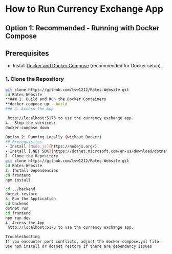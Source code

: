 # How to Run Currency Exchange App


## Option 1: Recommended - Running with Docker Compose

## Prerequisites
- Install [Docker and Docker Compose](https://www.docker.com/products/docker-desktop) (recommended for Docker setup).

### 1. Clone the Repository
  
```bash
git clone https://github.com/tsw1212/Rates-Website.git
cd Rates-Website
**### 2. Build and Run the Docker Containers
**docker-compose up --build
### 3. Access the App

 http://localhost:5173 to use the currency exchange app.
4.  Stop the services:
docker-compose down

Option 2: Running Locally (without Docker)
## Prerequisites
- Install [Node.js](https://nodejs.org/).
- Install [.NET SDK](https://dotnet.microsoft.com/en-us/download/dotnet) (for backend if running locally).
1. Clone the Repository
git clone https://github.com/tsw1212/Rates-Website.git
cd Rates-Website
2. Install Dependencies
cd frontend
npm install

cd ../backend
dotnet restore
3. Run the Application
cd backend
dotnet run
cd frontend
npm run dev
4. Access the App
 http://localhost:5173 to use the currency exchange app.

Troubleshooting
If you encounter port conflicts, adjust the docker-compose.yml file.
Use npm install or dotnet restore if there are dependency issues

